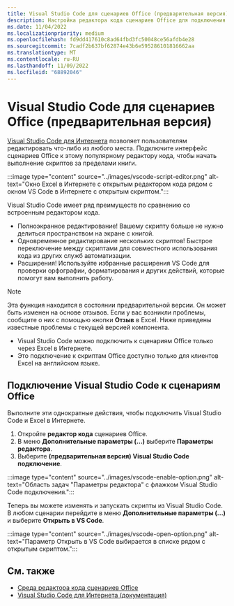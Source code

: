 ```yaml
---
title: Visual Studio Code для сценариев Office (предварительная версия)
description: Настройка редактора кода сценариев Office для подключения к VS Code в Интернете.
ms.date: 11/04/2022
ms.localizationpriority: medium
ms.openlocfilehash: fd9dd417610c8ad64fbd3fc50048ce56afdb4e28
ms.sourcegitcommit: 7cadf2b637bf62874e43b6e595286101816662aa
ms.translationtype: MT
ms.contentlocale: ru-RU
ms.lasthandoff: 11/09/2022
ms.locfileid: "68892046"
---
```

# <a name="visual-studio-code-for-office-scripts-preview"></a>Visual Studio Code для сценариев Office (предварительная версия)

[Visual Studio Code для Интернета](https://vscode.dev/) позволяет пользователям редактировать что-либо из любого места. Подключите интерфейс сценариев Office к этому популярному редактору кода, чтобы начать выполнение скриптов за пределами книги.

:::image type="content" source="../images/vscode-script-editor.png" alt-text="Окно Excel в Интернете с открытым редактором кода рядом с окном VS Code в Интернете с открытым скриптом.":::

Visual Studio Code имеет ряд преимуществ по сравнению со встроенным редактором кода.

- Полноэкранное редактирование! Вашему скрипту больше не нужно делиться пространством на экране с книгой.
- Одновременное редактирование нескольких скриптов! Быстрое переключение между скриптами для совместного использования кода из других служб автоматизации.
- Расширения! Используйте избранные расширения VS Code для проверки орфографии, форматирования и других действий, которые помогут вам выполнить работу.

> [!NOTE]
> Эта функция находится в состоянии предварительной версии. Он может быть изменен на основе отзывов. Если у вас возникли проблемы, сообщите о них с помощью кнопки **Отзыв** в Excel. Ниже приведены известные проблемы с текущей версией компонента.
>
> - Visual Studio Code можно подключить к сценариям Office только через Excel в Интернете.
> - Это подключение к скриптам Office доступно только для клиентов Excel на английском языке.

## <a name="connect-visual-studio-code-to-office-scripts"></a>Подключение Visual Studio Code к сценариям Office

Выполните эти однократные действия, чтобы подключить Visual Studio Code и Excel в Интернете.

1. Откройте **редактор кода** сценариев Office.
2. В меню **Дополнительные параметры (...)** выберите **Параметры редактора**.
3. Выберите **(предварительная версия) Visual Studio Code подключение**.

:::image type="content" source="../images/vscode-enable-option.png" alt-text="Область задач &quot;Параметры редактора&quot; с флажком Visual Studio Code подключения.":::

Теперь вы можете изменять и запускать скрипты из Visual Studio Code. В любом сценарии перейдите в меню **Дополнительные параметры (...)** и выберите **Открыть в VS Code**.

:::image type="content" source="../images/vscode-open-option.png" alt-text="Параметр Открыть в VS Code выбирается в списке рядом с открытым скриптом.":::

## <a name="see-also"></a>См. также

- [Среда редактора кода сценариев Office](../overview/code-editor-environment.md)
- [Visual Studio Code для Интернета (документация)](https://code.visualstudio.com/docs/editor/vscode-web)
